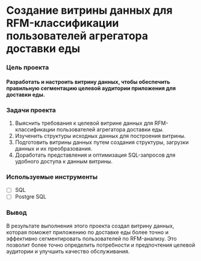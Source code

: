 # Создание витрины данных для RFM-классификации пользователей агрегатора доставки еды

### Цель проекта

#### Разработать и настроить витрину данных, чтобы обеспечить правильную сегментацию целевой аудитории приложения для доставки еды. 

### Задачи проекта

1. Выяснить требования к целевой витрине данных для RFM-классификации пользователей агрегатора доставки еды.
2. Изученить структуры исходных данных для построения витрины.
3. Подготовить витрины данных путем создания структуры, загрузки данных и их преобразования.
4. Доработать представления и оптимизация SQL-запросов для удобного доступа к данным витрины.

### Используемые инструменты

- [ ] SQL
- [ ] Postgre SQL

### Вывод

В результате выполнения этого проекта создал витрину данных, которая поможет приложению по доставке еды более точно и эффективно сегментировать пользователей по RFM-анализу. Это позволит более точно определить потребности и предпочтения целевой аудитории и улучшить качество обслуживания.
